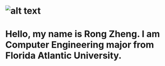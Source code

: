 # ![alt text](https://raw.githubusercontent.com/zhengronggift/zhengronggift.github.io/master/25360872.jpg)
# Hello, my name is Rong Zheng. I am Computer Engineering major from Florida Atlantic University.
